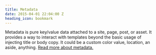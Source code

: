 ```yaml
---
title: Metadata
date: 2015-04-01 22:04:00 Z
heading_icon: bookmark
---
```


Metadata is pure key/value data attached to a site, page, post, or asset. It provides a way to interact with templates beyond the basic usage of injecting title or body copy. It could be a custom color value, location, an aside, anything. [Read more about metadata.](http://www.siteleaf.com/blog/metadata-in-siteleaf/)
